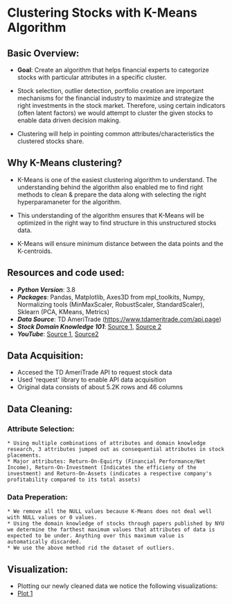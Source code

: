 # Clustering Stocks with K-Means Algorithm

## Basic Overview:

* **Goal**: Create an algorithm that helps financial experts to categorize stocks with particular attributes in a specific cluster.

* Stock selection, outlier detection, portfolio creation are important mechanisms for the financial industry to maximize and strategize the right investments in the stock market. Therefore, using certain indicators (often latent factors) we would attempt to cluster the given stocks to enable data driven decision making.

* Clustering will help in pointing common attributes/characteristics the clustered stocks share.



## Why K-Means clustering?

* K-Means is one of the easiest clustering algorithm to understand. The understanding behind the algorithm also enabled me to find right methods to clean & prepare the data along with selecting the right hyperparamaneter for the algorithm.

* This understanding of the algorithm ensures that K-Means will be optimized in the right way to find structure in this unstructured stocks data.

* K-Means will ensure minimum distance between the data points and the K-centroids.



## Resources and code used:

* ***Python Version***: 3.8
* ***Packages***: Pandas, Matplotlib, Axes3D from mpl_toolkits, Numpy, Normalizing tools (MinMaxScaler, RobustScaler, StandardScaler), Sklearn (PCA, KMeans, Metrics)
* ***Data Source***: TD AmeriTrade (https://www.tdameritrade.com/api.page)
* ***Stock Domain Knowledge 101***: [Source 1](https://www.researchgate.net/publication/4885243_Stock_selection_based_on_cluster_analysis), [Source 2](http://people.stern.nyu.edu/adamodar/New_Home_Page/data.html)
* ***YouTube***: [Source 1](https://www.youtube.com/c/SigmaCoding/videos), [Source2](https://www.youtube.com/watch?v=EItlUEPCIzM)



## Data Acquisition:

* Accesed the TD AmeriTrade API to request stock data
* Used 'request' library to enable API data acquisition
* Original data consists of about 5.2K rows and 46 columns



## Data Cleaning:

  ### Attribute Selection:
    
    * Using multiple combinations of attributes and domain knowledge research, 3 attributes jumped out as consequential attributes in stock placements.
    * Major attributes: Return-On-Equirty (Financial Performance/Net Income), Return-On-Investment (Indicates the efficieny of the investment) and Return-On-Assets (indicates a respective company's profitability compared to its total assets)
    
  ### Data Preperation:
    
    * We remove all the NULL values because K-Means does not deal well with NULL values or 0 values.
    * Using the domain knowledge of stocks through papers published by NYU we determine the farthest maximum values that attributes of data is expected to be under. Anything over this maximum value is automatically discarded.
    * We use the above method rid the dataset of outliers.



## Visualization:

* Plotting our newly cleaned data we notice the following visualizations:
* [Plot 1](https://github.com/Version-Max/stock_clustering/blob/main/images/plot_1.png)
